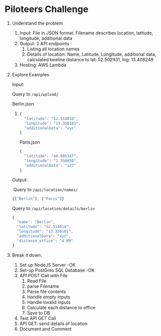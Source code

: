 # Piloteers Challenge

1. Understand the problem	
   1. Input: File in JSON format. Filename describes location, latitude, longitude, additional data
   2. Output:  2 API endpoints : 
      1. Listing all location names
      2. Details of location: Name, Latitude, Longitude, additional data, calculated beeline distance to lat: 52.502931, lng: 13.408249
   3. Hosting: AWS Lambda

2. Explore Examples

   Input:

   Query to `/api/upload/`

   Berlin.json 

   1. ```js
      {
        "latitude": "52.514818",
        "longitude": "13.356101",
        "additionalData": "xyc"
      }
      ```

      Paris.json

      ```js
      {
        "latitude": "48.885347",
        "longitude": "2.358850",
        "additionalData": "123"
      }
      ```

   Output:

   ​	Query to `/api/location/names/`

   ```js
   {["Berlin"], ["Paris"]}	
   ```

   Query to `/api/location/details/berlin` 

   ```js
   {
     "name": "Berlin",
     "latitude": "52.514818",
     "longitude": "13.356101",
     "additionalData": "xyc",
     "distance_office": "4 KM"
   }
   ```

   

3. Break it down:
   1. Set up NodeJS Server -OK
   2. Set-up PostGres SQL Database -OK
   3. API POST Call with File
      1. Read File 
      2. parse Filename 
      3. Parse file contents 
      4. Handle empty inputs
      5. Handle invalid inputs
      6. Calculate each distance to office
      7. Save to DB
   4. Test API GET Call
   5. API GET: send details of location
   6. Document and Comment